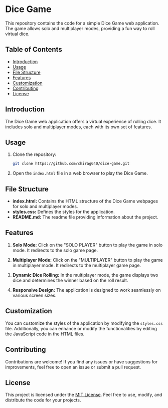 # Dice Game

This repository contains the code for a simple Dice Game web application. The game allows solo and multiplayer modes, providing a fun way to roll virtual dice.

## Table of Contents

- [Introduction](#introduction)
- [Usage](#usage)
- [File Structure](#file-structure)
- [Features](#features)
- [Customization](#customization)
- [Contributing](#contributing)
- [License](#license)

## Introduction

The Dice Game web application offers a virtual experience of rolling dice. It includes solo and multiplayer modes, each with its own set of features.

## Usage

1. Clone the repository:

    ```bash
    git clone https://github.com/chirag640/dice-game.git
    ```

2. Open the `index.html` file in a web browser to play the Dice Game.

## File Structure

- **index.html:** Contains the HTML structure of the Dice Game webpages for solo and multiplayer modes.
- **styles.css:** Defines the styles for the application.
- **README.md:** The readme file providing information about the project.

## Features

1. **Solo Mode:** Click on the "SOLO PLAYER" button to play the game in solo mode. It redirects to the solo game page.

2. **Multiplayer Mode:** Click on the "MULTIPLAYER" button to play the game in multiplayer mode. It redirects to the multiplayer game page.

3. **Dynamic Dice Rolling:** In the multiplayer mode, the game displays two dice and determines the winner based on the roll result.

4. **Responsive Design:** The application is designed to work seamlessly on various screen sizes.

## Customization

You can customize the styles of the application by modifying the `styles.css` file. Additionally, you can enhance or modify the functionalities by editing the JavaScript code in the HTML files.

## Contributing

Contributions are welcome! If you find any issues or have suggestions for improvements, feel free to open an issue or submit a pull request.

## License

This project is licensed under the [MIT License](LICENSE). Feel free to use, modify, and distribute the code for your projects.
